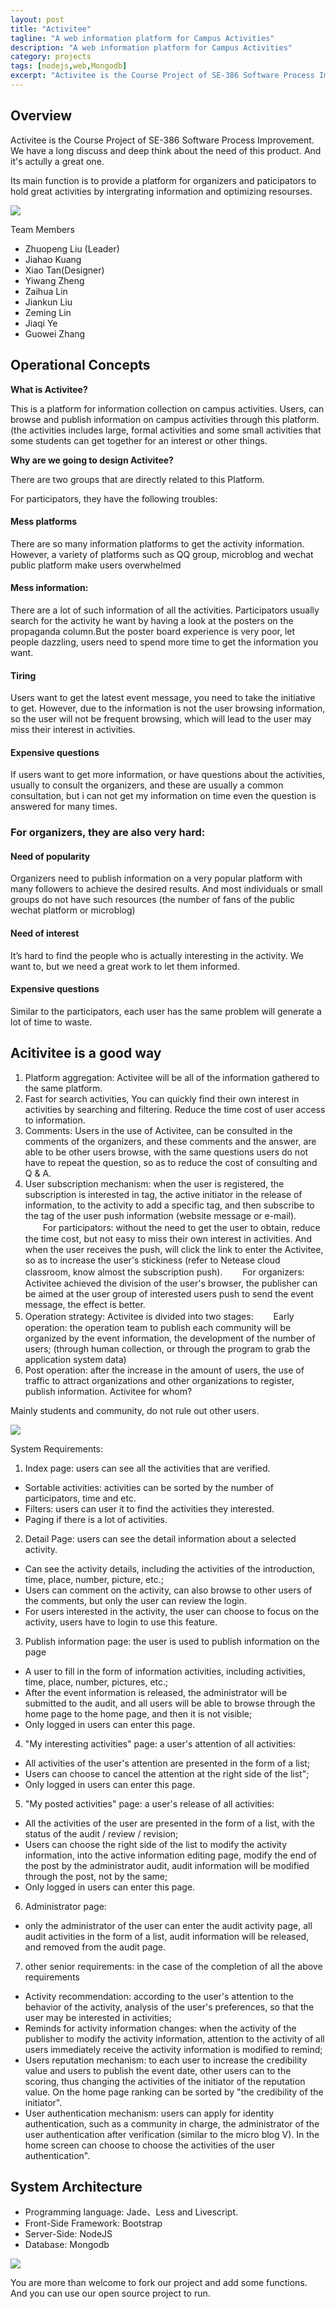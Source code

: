 ```yaml
---
layout: post
title: "Activitee"
tagline: "A web information platform for Campus Activities"
description: "A web information platform for Campus Activities"
category: projects
tags: [nodejs,web,Mongodb]
excerpt: "Activitee is the Course Project of SE-386 Software Process Improvement. We have a long discuss and deep think about the need of this product. And it's actully a great one.Its main function is to provide a platform for organizers and paticipators to hold great activities by intergrating information and optimizing resourses."
---
```


## Overview

Activitee is the Course Project of SE-386 Software Process Improvement. We have a long discuss and deep think about the need of this product. And it's actully a great one.

Its main function is to provide a platform for organizers and paticipators to hold great activities by intergrating information and optimizing resourses.

<img class="img-responsive" src="https://cloud.githubusercontent.com/assets/8371330/13001965/b5071ea8-d1a5-11e5-996e-ce721de4dc13.png">


Team Members

- Zhuopeng Liu (Leader)
- Jiahao Kuang
- Xiao Tan(Designer)
- Yiwang Zheng
- Zaihua Lin
- Jiankun Liu
- Zeming Lin
- Jiaqi Ye
- Guowei Zhang

## Operational Concepts

**What is Activitee?**

This is a platform for information collection on campus activities. Users, can browse and publish information on campus activities through this platform. (the activities includes large, formal activities and some small activities that some students can get together for an interest or other things.

**Why are we going to design Activitee?**

There are two groups that are directly related to this Platform.

For participators, they have the following troubles:

#### Mess platforms
There are so many information platforms to get the activity information. However, a variety of platforms such as QQ group, microblog and wechat public platform make users overwhelmed

#### Mess information:
There are a lot of such information of all the activities. Participators usually search for the activity he want by having a look at the posters on the propaganda column.But the poster board experience is very poor, let people dazzling, users need to spend more time to get the information you want.

#### Tiring
Users want to get the latest event message, you need to take the initiative to get. However, due to the information is not the user browsing information, so the user will not be frequent browsing, which will lead to the user may miss their interest in activities.

#### Expensive questions
If users want to get more information, or have questions about the activities, usually to consult the organizers, and these are usually a common consultation, but i can not get my information on time even the question is answered for many times.

### For organizers, they are also very hard:

#### Need of popularity

Organizers need to publish information on a very popular platform with many followers to achieve the desired results. And most individuals or small groups do not have such resources (the number of fans of the public wechat platform or microblog)

#### Need of interest

It’s hard to find the people who is actually interesting in the activity. We want to, but we need a great work to let them informed.

#### Expensive questions

Similar to the participators, each user has the same problem will generate a lot of time to waste.

## Acitivitee is a good way

1. Platform aggregation: Activitee will be all of the information gathered to the same platform.
2. Fast for search activities, You can quickly find their own interest in activities by searching and filtering. Reduce the time cost of user access to information.
3. Comments: Users in the use of Activitee, can be consulted in the comments of the organizers, and these comments and the answer, are able to be other users browse, with the same questions users do not have to repeat the question, so as to reduce the cost of consulting and Q & A.
4. User subscription mechanism: when the user is registered, the subscription is interested in tag, the active initiator in the release of information, to the activity to add a specific tag, and then subscribe to the tag of the user push information (website message or e-mail).
　　For participators: without the need to get the user to obtain, reduce the time cost, but not easy to miss their own interest in activities. And when the user receives the push, will click the link to enter the Activitee, so as to increase the user's stickiness (refer to Netease cloud classroom, know almost the subscription push).
　　For organizers: Activitee achieved the division of the user's browser, the publisher can be aimed at the user group of interested users push to send the event message, the effect is better.
5. Operation strategy: Activitee is divided into two stages:
　　Early operation: the operation team to publish each community will be organized by the event information, the development of the number of users; (through human collection, or through the program to grab the application system data)
6. Post operation: after the increase in the amount of users, the use of traffic to attract organizations and other organizations to register, publish information.
Activitee for whom?

Mainly students and community, do not rule out other users.

<img class="img-responsive" src="https://cloud.githubusercontent.com/assets/8371330/13002038/436045f8-d1a6-11e5-923a-a281041f3e4a.png">

System Requirements:

1. Index page: users can see all the activities that are verified.
  - Sortable activities: activities can be sorted by the number of participators, time and etc.
  - Filters: users can user it to find the activities they interested.
  - Paging if there is a lot of activities.

2. Detail Page: users can see the detail information about a selected activity.
  - Can see the activity details, including the activities of the introduction, time, place, number, picture, etc.;
  - Users can comment on the activity, can also browse to other users of the comments, but only the user can review the login.
  - For users interested in the activity, the user can choose to focus on the activity, users have to login to use this feature.

3. Publish information page: the user is used to publish information on the page
  - A user to fill in the form of information activities, including activities, time, place, number, pictures, etc.;
  - After the event information is released, the administrator will be submitted to the audit, and all users will be able to browse through the home page to the home page, and then it is not visible;
  - Only logged in users can enter this page.

4. "My interesting activities" page: a user's attention of all activities:
  - All activities of the user's attention are presented in the form of a list;
  - Users can choose to cancel the attention at the right side of the list";
  - Only logged in users can enter this page.

5. "My posted activities" page: a user's release of all activities:
  - All the activities of the user are presented in the form of a list, with the status of the audit / review / revision;
  - Users can choose the right side of the list to modify the activity information, into the active information editing page, modify the end of the post by the administrator audit, audit information will be modified through the post, not by the same;
  - Only logged in users can enter this page.

6. Administrator page:
  - only the administrator of the user can enter the audit activity page, all audit activities in the form of a list, audit information will be released, and removed from the audit page.

7. other senior requirements: in the case of the completion of all the above requirements
  - Activity recommendation: according to the user's attention to the behavior of the activity, analysis of the user's preferences, so that the user may be interested in activities;
  - Reminds for activity information changes: when the activity of the publisher to modify the activity information, attention to the activity of all users immediately receive the activity information is modified to remind;
  - Users reputation mechanism: to each user to increase the credibility value and users to publish the event date, other users can to the scoring, thus changing the activities of the initiator of the reputation value. On the home page ranking can be sorted by "the credibility of the initiator".
  - User authentication mechanism: users can apply for identity authentication, such as a community in charge, the administrator of the user authentication after verification (similar to the micro blog V). In the home screen can choose to choose the activities of the user authentication".

## System Architecture
- Programming language: Jade、Less and Livescript.
- Front-Side Framework: Bootstrap
- Server-Side: NodeJS
- Database: Mongodb

<img class="img-responsive" src="https://cloud.githubusercontent.com/assets/8371330/13002136/1fbb3c7e-d1a7-11e5-90cd-3b64f2105fd2.png">


You are more than welcome to fork our project and add some functions. And you can use our open source project to run.
